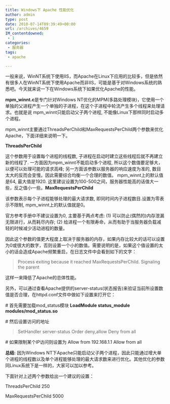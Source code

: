 ```yaml
---
title: Windows下 Apache 性能优化
author: admin
type: post
date: 2010-07-14T09:39:49+00:00
url: /archives/4659
IM_contentdowned:
 - 1
categories:
 - 服务器
tags:
 - apache

---
```

一般来说，WinNT系统下使用IIS，而Apache在Linux下应用的比较多，但是依然有很多人在WinNT系统下使用Apache而非IIS，可能是基于对Windows系统的熟悉吧。今天就来说一下在Windows系统下如果优化Apache的性能。

**mpm_winnt.c**是专门针对Windows NT优化的MPM(多路处理模块)，它使用一个单独的父进程产生一个单独的子进程，在这个子进程中轮流产生多个线程来处理请求。也就是说 mpm_winnt只能启动父子两个进程, 不能像Linux下那样同时启动多个进程。

mpm_winnt主要通过ThreadsPerChild和MaxRequestsPerChild两个参数来优化Apache，下面详细来说明一下。

**ThreadsPerChild**

这个参数用于设置每个进程的线程数, 子进程在启动时建立这些线程后就不再建立新的线程了. 一方面因为mpm_winnt不能启动多个进程, 所以这个数值要足够大，以便可以处理可能的请求高峰; 另一方面该参数以服务器的响应速度为准的, 数目太大的反而会变慢。因此需要综合均衡一个合理的数值。
mpm_winnt上的默认值是64, 最大值是1920. 这里建议设置为100-500之间，服务器性能高的话值大一些，反之值小一些。**MaxRequestsPerChild**

该参数表示每个子进程能够处理的最大请求数, 即同时间内子进程数目.设置为零表示不限制, mpm_winnt上的默认值就是0。

官方参考手册中不建议设置为0, 主要基于两点考虑: (1) 可以防止(偶然的)内存泄漏无限进行，从而耗尽内存; (2) 给进程一个有限寿命，从而有助于当服务器负载减轻的时候减少活动进程的数量。

因此这个参数的值更大程度上取决于服务器的内存，如果内存比较大的话可以设置为0或很大的数字，否则设置一个小的数值。需要说明的是，如果这个值设置的太小的话会造成Apache频繁重启，在日志文件中会看到如下的文字：

> Process exiting because it reached MaxRequestsPerChild. Signaling the parent

这样一来降低了Apache的总体性能。

另外，可以通过查看Apache提供的server-status(状态报告)来验证当前所设置数值是否合理，在httpd.conf文件中做如下设置来打开它：

\# 首先需要加载mod_status模块
**LoadModule status\_module modules/mod\_status.so**

\# 然后设置访问的地址

> SetHandler server-status
> Order deny,allow
> Deny from all

\# 如果限制某个IP访问则设置为 Allow from 192.168.1.1
Allow from all

**总结:**
因为Windows NT下Apache只能启动父子两个进程，因此只能通过增大单个进程的线程数以及单个进程能够处理的最大请求数来进行优化。其他优化的参数同Linux系统下是一样的，大家可以加以参考。

下面针对上述两个参数给出一个建议的设置：

>

 ThreadsPerChild 250

 MaxRequestsPerChild 5000